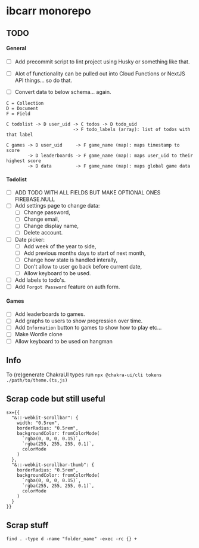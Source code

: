 # ibcarr monorepo

## TODO

#### General
- [ ] Add precommit script to lint project using Husky or something like that.

- [ ] Alot of functionality can be pulled out into Cloud Functions or NextJS API things... so do that.

- [ ] Convert data to below schema... again.
```text
C = Collection
D = Document
F = Field

C todolist -> D user_uid -> C todos -> D todo_uid
                         -> F todo_labels (array): list of todos with that label

C games -> D user_uid     -> F game_name (map): maps timestamp to score
        -> D leaderboards -> F game_name (map): maps user_uid to their highest score
        -> D data         -> F game_name (map): maps global game data
```

#### Todolist
- [ ] ADD TODO WITH ALL FIELDS BUT MAKE OPTIONAL ONES FIREBASE.NULL
- [ ] Add settings page to change data:
  - [ ] Change password,
  - [ ] Change email,
  - [ ] Change display name,
  - [ ] Delete account.
- [ ] Date picker:
  - [ ] Add week of the year to side,
  - [ ] Add previous months days to start of next month,
  - [ ] Change how state is handled interally,
  - [ ] Don't allow to user go back before current date,
  - [ ] Allow keyboard to be used.
- [ ] Add labels to todo's.
- [ ] Add `Forgot Password` feature on auth form.

#### Games
- [ ] Add leaderboards to games.
- [ ] Add graphs to users to show progression over time.
- [ ] Add `Information` button to games to show how to play etc...
- [ ] Make Wordle clone
- [ ] Allow keyboard to be used on hangman

## Info

To (re)generate ChakraUI types run `npx @chakra-ui/cli tokens ./path/to/theme.(ts,js)`

## Scrap code but still useful

```tsx
sx={{
  "&::-webkit-scrollbar": {
    width: "0.5rem",
    borderRadius: "0.5rem",
    backgroundColor: fromColorMode(
      `rgba(0, 0, 0, 0.15)`,
      `rgba(255, 255, 255, 0.1)`,
      colorMode
    )
  },
  "&::-webkit-scrollbar-thumb": {
    borderRadius: "0.5rem",
    backgroundColor: fromColorMode(
      `rgba(0, 0, 0, 0.15)`,
      `rgba(255, 255, 255, 0.1)`,
      colorMode
    )
  }
}}
```

## Scrap stuff

`find . -type d -name "folder_name" -exec -rc {} +`
